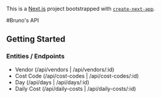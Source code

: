 This is a [Next.js](https://nextjs.org/) project bootstrapped with [`create-next-app`](https://github.com/vercel/next.js/tree/canary/packages/create-next-app).

#Bruno's API

## Getting Started

### Entities / Endpoints

- Vendor (/api/vendors | /api/vendors/:id)
- Cost Code (/api/cost-codes | /api/cost-codes/:id)
- Day (/api/days | /api/days/:id)
- Daily Cost (/api/daily-costs | /api/daily-costs/:id)

